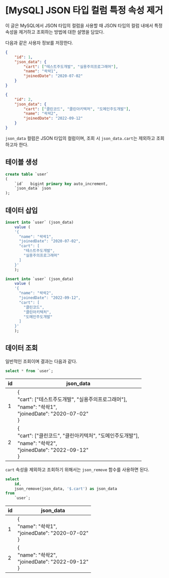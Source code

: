 # [MySQL] JSON 타입  컬럼 특정 속성 제거

이 글은 MySQL에서 JSON 타입의 컬럼을 사용할 때 JSON 타입의 컬럼 내에서 특정 속성을 제거하고 조회하는 방법에 대한 설명을 담았다.

다음과 같은 사용자 정보를 저장한다.

```json
{
	"id": 1,
	"json_data": {
		"cart": ["테스트주도개발", "실용주의프로그래머"],
		"name": "솩솩1",
		"joinedDate": "2020-07-02"
	}
}
```

```json
{
	"id": 2,
	"json_data": {
		"cart": ["클린코드", "클린아키텍처", "도메인주도개발"],
		"name": "솩솩2",
		"joinedDate": "2022-09-12"
	}
}
```

`json_data` 컬럼은 JSON 타입의 컬럼이며, 조회 시 `json_data.cart`는 제외하고 조회하고자 한다.

## 테이블 생성

```sql
create table `user`
(
    `id`   bigint primary key auto_increment,
    `json_data` json
);
```

## 데이터 삽입

```sql
insert into `user` (json_data)
    value (
    '{
      "name": "솩솩1",
      "joinedDate": "2020-07-02",
      "cart": [
        "테스트주도개발",
        "실용주의프로그래머"
      ]
    }'
    );

insert into `user` (json_data)
    value (
    '{
      "name": "솩솩2",
      "joinedDate": "2022-09-12",
      "cart": [
        "클린코드",
        "클린아키텍처",
        "도메인주도개발"
      ]
    }'
    );
```
## 데이터 조회
일반적인 조회이며 결과는 다음과 같다.

```sql
select * from `user`;
```

|  id | json_data                                                                                            |
| --- |------------------------------------------------------------------------------------------------------|
| 1 | {<br/>"cart": ["테스트주도개발", "실용주의프로그래머"],<br/>"name": "솩솩1",<br/>"joinedDate": "2020-07-02"<br/>}|
| 2 | {<br/>"cart": ["클린코드", "클린아키텍처", "도메인주도개발"],<br/>"name": "솩솩2",<br/>"joinedDate": "2022-09-12"<br/>} |

`cart` 속성을 제외하고 조회하기 위해서는 `json_remove` 함수를 사용하면 된다.

```sql
select 
	id, 
	json_remove(json_data, '$.cart') as json_data 
from 
	`user`;
```

| id | json_data                                                 |
| --- |-----------------------------------------------------------|
| 1 | {<br/>"name": "솩솩1",<br/>"joinedDate": "2020-07-02"<br/>} |
| 2 | {<br/>"name": "솩솩2",<br/>"joinedDate": "2022-09-12"<br/>} |